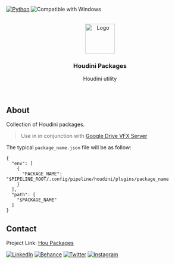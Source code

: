 <p align="left">
  <a href="https://www.python.org">
  <img src="https://img.shields.io/badge/-Houdini-211d1e?style=for-the-badge&logo=houdini" alt="Python"/></a>
  <img src="https://img.shields.io/badge/-Windows-00A4EF?style=for-the-badge&logo=windows" alt="Compatible with Windows"/></a>
</p>

<div id="top"></div>
<!-- PROJECT LOGO -->
<br />
<div align="center">
  <a href="https://github.com/healkeiser/hou_packages">
    <img src="https://upload.wikimedia.org/wikipedia/commons/1/15/Houdini3D_icon.png" alt="Logo" width="80" >
  </a>

  <h3 align="center">Houdini Packages</h3>

  <p align="center">
    Houdini utility
    <br />
    <br />
    <br />
  </p>
</div>



<!-- ABOUT -->
## About
Collection of Houdini packages.
> Use in in conjunction with [Google Drive VFX Server](https://github.com/healkeiser/google_drive_vfx_server)

The typical `package_name.json` file will be as follow:
```
{
  "env": [
    {
      "PACKAGE_NAME": "$PIPELINE_ROOT/.config/pipeline/houdini/plugins/package_name
    }
  ],
  "path": [
    "$PACKAGE_NAME"
  ]
}
```



<!-- CONTACT -->
## Contact

Project Link: [Hou Packages](https://github.com/healkeiser/hou_packages)

<p align='left'>
  <a href="https://www.linkedin.com/in/valentin-beaumont">
  <img src="https://img.shields.io/badge/-LinkedIn-0A66C2?style=for-the-badge&logo=linkedin" alt="LinkedIn"/></a> 
  <a href="https://www.behance.net/el1ven">
  <img src="https://img.shields.io/badge/-Behance-313131?style=for-the-badge&logo=behance" alt="Behance"/></a> 
  <a href="https://twitter.com/valentinbeaumon">
  <img src="https://img.shields.io/badge/-Twitter-E1E8ED?style=for-the-badge&logo=twitter" alt="Twitter"/></a> 
  <a href="https://www.instagram.com/val.beaumontart">
  <img src="https://img.shields.io/badge/-Instagram-85255b?style=for-the-badge&logo=instagram" alt="Instagram"/></a>  
</p>
